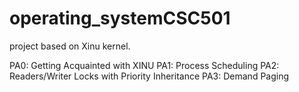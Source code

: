 # operating_systemCSC501

project based on Xinu kernel.

PA0: Getting Acquainted with XINU
PA1: Process Scheduling
PA2: Readers/Writer Locks with Priority Inheritance
PA3: Demand Paging

